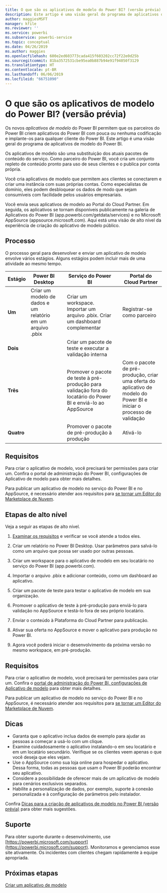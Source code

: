 ```yaml
---
title: O que são os aplicativos de modelo do Power BI? (versão prévia)
description: Este artigo é uma visão geral do programa de aplicativos de modelo do Power BI. Saiba como criar aplicativos do Power BI com pouca ou nenhuma codificação e implantá-los para qualquer cliente do Power BI.
author: maggiesMSFT
manager: kfile
ms.reviewer: ''
ms.service: powerbi
ms.subservice: powerbi-service
ms.topic: conceptual
ms.date: 04/26/2019
ms.author: maggies
ms.openlocfilehash: 600e2ed603773cada415f603202cc72f22e0d25b
ms.sourcegitcommit: 81ba3572531cbe95ea0b887b94e91f94050f3129
ms.translationtype: HT
ms.contentlocale: pt-BR
ms.lasthandoff: 06/06/2019
ms.locfileid: "66751090"
---
```

# <a name="what-are-power-bi-template-apps-preview"></a>O que são os aplicativos de modelo do Power BI? (versão prévia)

Os novos *aplicativos de modelo* do Power BI permitem que os parceiros do Power BI criem aplicativos do Power BI com pouca ou nenhuma codificação e implante-os para qualquer cliente do Power BI.  Este artigo é uma visão geral do programa de aplicativos de modelo do Power BI.

Os aplicativos de modelo são uma substituição dos atuais pacotes de conteúdo do serviço. Como parceiro do Power BI, você cria um conjunto repleto de conteúdo pronto para uso de seus clientes e o publica por conta própria.  

Você cria aplicativos de modelo que permitem aos clientes se conectarem e criar uma instância com suas próprias contas. Como especialistas de domínio, eles podem desbloquear os dados de modo que sejam consumíveis com facilidade pelos usuários empresariais.  

Você envia seus aplicativos de modelo ao Portal do Cloud Partner. Em seguida, os aplicativos se tornam disponíveis publicamente na galeria de Aplicativos do Power BI (app.powerbi.com/getdata/services) e no Microsoft AppSource (appsource.microsoft.com). Aqui está uma visão de alto nível da experiência de criação do aplicativo de modelo público.  

## <a name="process"></a>Processo
O processo geral para desenvolver e enviar um aplicativo de modelo envolve vários estágios. Alguns estágios podem incluir mais de uma atividade ao mesmo tempo.


| Estágio | Power BI Desktop |  |Serviço do Power BI  |  |Portal do Cloud Partner  |
|---|--------|--|---------|---------|---------|
| **Um** | Criar um modelo de dados e um relatório em um arquivo .pbix |  | Criar um workspace. Importar um arquivo .pbix. Criar um dashboard complementar  |  | Registrar-se como parceiro |
| **Dois** |  |  | Criar um pacote de teste e executar a validação interna        |  | |
| **Três** | |  | Promover o pacote de teste à pré-produção para validação fora do locatário do Power BI e enviá-lo ao AppSource  |  | Com o pacote de pré-produção, criar uma oferta do aplicativo de modelo do Power BI e iniciar o processo de validação |
| **Quatro** | |  | Promover o pacote de pré-produção à produção |  | Ativá-lo |

## <a name="requirements"></a>Requisitos

Para criar o aplicativo de modelo, você precisará ter permissões para criar um. Confira o portal de administração do Power BI, configurações de Aplicativo de modelo para obter mais detalhes. 

Para publicar um aplicativo de modelo no serviço do Power BI e no AppSource, é necessário atender aos requisitos para [se tornar um Editor do Marketplace de Nuvem](https://docs.microsoft.com/azure/marketplace/become-publisher).
 
## <a name="high-level-steps"></a>Etapas de alto nível

Veja a seguir as etapas de alto nível. 

1. [Examinar os requisitos](#requirements) e verificar se você atende a todos eles. 

1. Criar um relatório no Power BI Desktop. Usar parâmetros para salvá-lo como um arquivo que possa ser usado por outras pessoas. 

1. Criar um workspace para o aplicativo de modelo em seu locatário no serviço do Power BI (app.powerbi.com). 

1. Importar o arquivo .pbix e adicionar conteúdo, como um dashboard ao aplicativo. 

1. Criar um pacote de teste para testar o aplicativo de modelo em sua organização. 

1. Promover o aplicativo de teste à pré-produção para enviá-lo para validação no AppSource e testá-lo fora de seu próprio locatário. 

1. Enviar o conteúdo à Plataforma do Cloud Partner para publicação. 

1. Ativar sua oferta no AppSource e mover o aplicativo para produção no Power BI.
2. Agora você poderá iniciar o desenvolvimento da próxima versão no mesmo workspace, em pré-produção. 

## <a name="requirements"></a>Requisitos

Para criar o aplicativo de modelo, você precisará ter permissões para criar um. Confira o [portal de administração do Power BI, configurações de Aplicativo de modelo](service-admin-portal.md#template-apps-settings-preview) para obter mais detalhes. 

Para publicar um aplicativo de modelo no serviço do Power BI e no AppSource, é necessário atender aos requisitos para [se tornar um Editor do Marketplace de Nuvem](https://docs.microsoft.com/azure/marketplace/become-publisher).

## <a name="tips"></a>Dicas 

- Garanta que o aplicativo inclua dados de exemplo para ajudar as pessoas a começar a usá-lo com um clique. 
- Examine cuidadosamente o aplicativo instalando-o em seu locatário e em um locatário secundário. Verifique se os clientes veem apenas o que você deseja que eles vejam. 
- Use o AppSource como sua loja online para hospedar o aplicativo. Dessa forma, todas as pessoas que usam o Power BI poderão encontrar seu aplicativo. 
- Considere a possibilidade de oferecer mais de um aplicativo de modelo para cenários exclusivos separados. 
- Habilite a personalização de dados, por exemplo, suporte à conexão personalizada e à configuração de parâmetros pelo instalador.

Confira [Dicas para a criação de aplicativos de modelo no Power BI (versão prévia)](service-template-apps-tips.md) para obter mais sugestões.

## <a name="support"></a>Suporte
Para obter suporte durante o desenvolvimento, use [https://powerbi.microsoft.com/support](https://powerbi.microsoft.com/support). Monitoramos e gerenciamos esse site ativamente. Os incidentes com clientes chegam rapidamente à equipe apropriada.

## <a name="next-steps"></a>Próximas etapas

[Criar um aplicativo de modelo](service-template-apps-create.md)